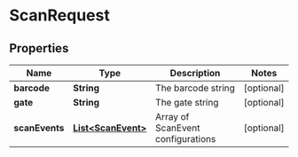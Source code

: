 # ScanRequest

## Properties
Name | Type | Description | Notes
------------ | ------------- | ------------- | -------------
**barcode** | **String** | The barcode string |  [optional]
**gate** | **String** | The gate string |  [optional]
**scanEvents** | [**List&lt;ScanEvent&gt;**](ScanEvent.md) | Array of ScanEvent configurations |  [optional]
